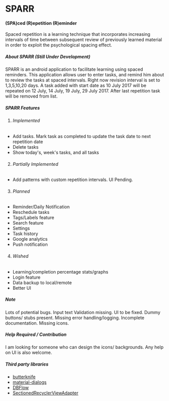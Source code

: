 # SPARR
#### (SPA)ced (R)epetition (R)eminder

Spaced repetition is a learning technique that incorporates increasing intervals of time between subsequent review of previously learned material in order to exploit the psychological spacing effect.

##### About SPARR (Still Under Development)

SPARR is an android application to facilitate learning using spaced reminders. This application allows user to enter tasks, and remind him about to review the tasks at spaced intervals. Right now revision interval is set to 1,3,5,10,20 days.
A task added with start date as 10 July 2017 will be repeated on 12 July, 14 July, 19 July, 29 July 2017.
After last repetition task will be removed from list.

##### SPARR Features
1. ###### Implemented
  * Add tasks. Mark task as completed to update the task date to next repetition date
  * Delete tasks
  * Show today's, week's tasks, and all tasks
2. ###### Partially Implemented
  * Add patterns with custom repetition intervals. UI Pending.
3. ###### Planned
  * Reminder/Daily Notification
  * Reschedule tasks
  * Tags/Labels feature
  * Search feature
  * Settings
  * Task history
  * Google analytics
  * Push notification
4. ###### Wished
  * Learning/completion percentage stats/graphs
  * Login feature
  * Data backup to local/remote
  * Better UI

##### Note
Lots of potential bugs. Input text Validation missing. UI to be fixed. Dummy buttons/ stubs present. Missing error handling/logging. Incomplete documentation. Missing icons.

##### Help Required / Contribution
I am looking for someone who can design the icons/ backgrounds. Any help on UI is also welcome.

##### Third party libraries
* [butterknife](https://github.com/JakeWharton/butterknife)
* [material-dialogs](https://github.com/afollestad/material-dialogs)
* [DBFlow](https://github.com/Raizlabs/DBFlow)
* [SectionedRecyclerViewAdapter](https://github.com/luizgrp/SectionedRecyclerViewAdapter)
